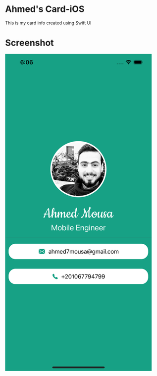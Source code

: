 # Ahmed's Card-iOS
This is my card info created using Swift UI

# Screenshot
![Alt text](AhmedCard/app-screenshot.png?raw=true "Optional Title")
